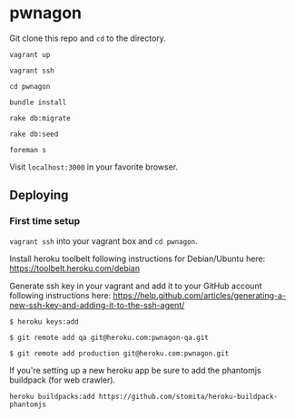 # pwnagon

Git clone this repo and `cd` to the directory.

```shell
vagrant up
```

```shell
vagrant ssh
```

```shell
cd pwnagon
```

```shell
bundle install
```

```shell
rake db:migrate
```

```shell
rake db:seed
```

```shell
foreman s
```

Visit `localhost:3000` in your favorite browser.


## Deploying

### First time setup

`vagrant ssh` into your vagrant box and `cd pwnagon`.

Install heroku toolbelt following instructions for Debian/Ubuntu here: https://toolbelt.heroku.com/debian

Generate ssh key in your vagrant and add it to your GitHub account following instructions here: https://help.github.com/articles/generating-a-new-ssh-key-and-adding-it-to-the-ssh-agent/

```shell
$ heroku keys:add
```

```shell
$ git remote add qa git@heroku.com:pwnagon-qa.git
```

```shell
$ git remote add production git@heroku.com:pwnagon.git
```

If you're setting up a new heroku app be sure to add the phantomjs buildpack (for web crawler).

```shell
heroku buildpacks:add https://github.com/stomita/heroku-buildpack-phantomjs
```

